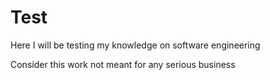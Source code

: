 # Test
Here I will be testing my knowledge on software engineering


Consider this work not meant for any serious business
